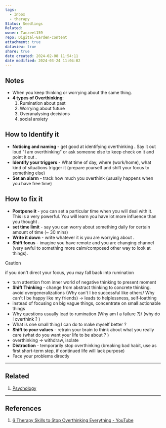 ```yaml
---
tags:
  - Inbox
  - therapy
Status: Seedlings
Related: 
owner: Tanzeel159
repo: Digital-Garden-content
attachment: true
dataview: true
share: true
date created: 2024-02-08 11:54:11
date modified: 2024-03-24 11:04:02
---
```

## Notes

- When you keep thinking or worrying about the same thing.
- **4 types of Overthinking**:
	1) Rumination about past
	2) Worrying about future
	3) Overanalysing decisions
	4) social anxiety

## How to Identify it

- **Noticing and naming** - get good at identifying overthinking . Say it out loud "I am overthinking" or ask someone else to keep check on it and point it out .
- **Identify your triggers** - What time of day, where (work/home), what kind of situations trigger it (prepare yourself and shift your focus to something else)
- **Set an alarm** - track how much you overthink (usually happens when you have free time)

## How to fix it

- **Postpone it** - you can set a particular time when you will deal with it. This is a very powerful. You will learn you have lot more influence than you thought .
- **set time limit** - say you can worry about something daily for certain amount of time (~ 30 mins)
- **Write it down** - write whatever it is you are worrying about .
- **Shift focus** - imagine you have remote and you are changing channel (very awful to something more calm/composed other way to look at things).
> [!caution]
> if you don't direct your focus, you may fall back into rumination
- turn attention from inner world of negative thinking to present moment
- **Shift Thinking** - change from abstract thinking to concrete thinking. avoid overgeneralizations (Why can't I be successful like others/ Why can't I be happy like my friends) -> leads to helplessness, self-loathing 
- instead of focusing on big vague things, concentrate on small actionable things
- Why questions usually lead to rumination (Why am I a failure ?)/ (why do I overthink ? ) 
- What is one small thing I can do to make myself better ? 
- **Shift to your values** - retrain your brain to think about what you really care (what do you want your life to be about ? ) 
- overthinking -> withdraw, isolate 
- **Distraction** - temporarily stop overthinking (breaking bad habit, use as first short-term step, if continued life will lack purpose)
- Face your problems directly 

---
## Related

1) [Psychology](./Psychology.md)




---
## References

1) [6 Therapy Skills to Stop Overthinking Everything - YouTube](https://www.youtube.com/watch?v=tK2LaefZcy8)